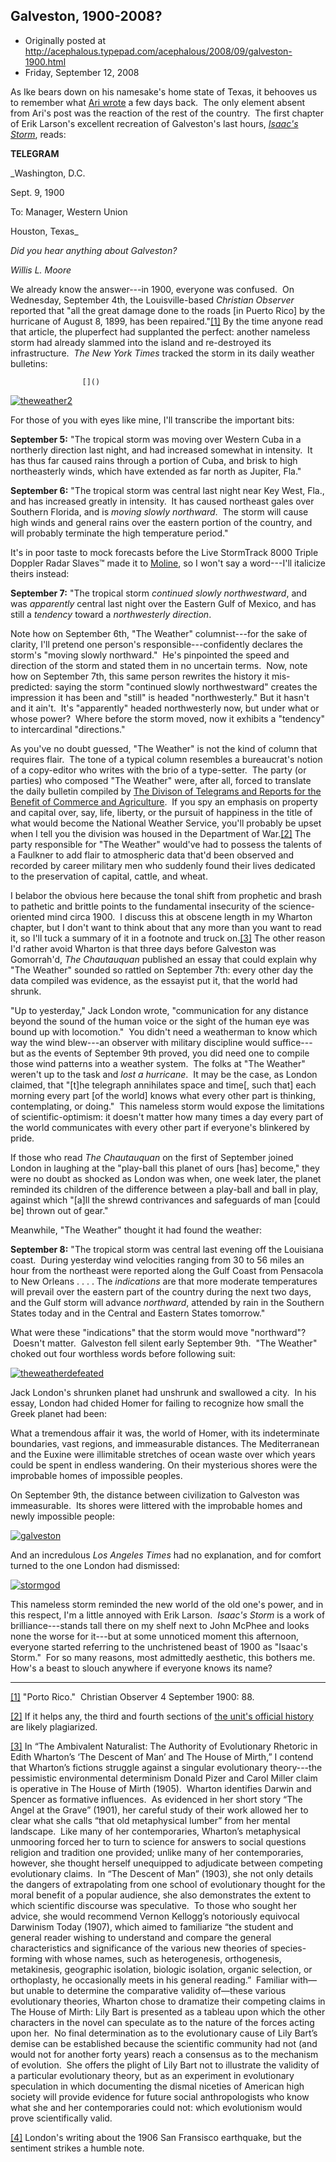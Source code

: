 ## Galveston, 1900-2008?

 * Originally posted at http://acephalous.typepad.com/acephalous/2008/09/galveston-1900.html
 * Friday, September 12, 2008



As Ike bears down on his namesake's home state of Texas, it behooves us to remember what [Ari wrote](http://edgeofthewest.wordpress.com/2008/09/08/unnatural-disasters/) a few days back.  The only element absent from Ari's post was the reaction of the rest of the country.  The first chapter of Erik Larson's excellent recreation of Galveston's last hours, [_Isaac's Storm_](http://www.amazon.com/exec/obidos/ASIN/0375708278/diesekoschmar-20), reads:

**TELEGRAM**

_Washington, D.C.

Sept. 9, 1900

To: Manager, Western Union

Houston, Texas_

_Did you hear anything about Galveston?_

_Willis L. Moore_

We already know the answer---in 1900, everyone was confused.  On Wednesday, September 4th, the Louisville-based _Christian Observer_ reported that "all the great damage done to the roads [in Puerto Rico] by the hurricane of August 8, 1899, has been repaired."[[1]](#1) By the time anyone read that article, the pluperfect had supplanted the perfect: another nameless storm had already slammed into the island and re-destroyed its infrastructure.  _The New York Times_ tracked the storm in its daily weather bulletins:

		

					[]()
			

				
[![theweather2](http://edgeofthewest.wordpress.com/files/2008/09/theweather2.jpg "theweather2")](http://edgeofthewest.files.wordpress.com/2008/09/theweather2.jpg)

For those of you with eyes like mine, I'll transcribe the important bits:

**September 5:** "The tropical storm was moving over Western Cuba in a northerly direction last night, and had increased somewhat in intensity.  It has thus far caused rains through a portion of Cuba, and brisk to high northeasterly winds, which have extended as far north as Jupiter, Fla."

**September 6:** "The tropical storm was central last night near Key West, Fla., and has increased greatly in intensity.  It has caused northeast gales over Southern Florida, and is _moving slowly northward_.  The storm will cause high winds and general rains over the eastern portion of the country, and will probably terminate the high temperature period."

It's in poor taste to mock forecasts before the Live StormTrack 8000 Triple Doppler Radar Slaves™ made it to [Moline](http://www.wqad.com/Global/story.asp?S=244356), so I won't say a word---I'll italicize theirs instead:

**September 7:** "The tropical storm _continued slowly northwestward_, and was _apparently_ central last night over the Eastern Gulf of Mexico, and has still a _tendency_ toward a _northwesterly direction_.

Note how on September 6th, "The Weather" columnist---for the sake of clarity, I'll pretend one person's responsible---confidently declares the storm's "moving slowly northward."  He's pinpointed the speed and direction of the storm and stated them in no uncertain terms.  Now, note how on September 7th, this same person rewrites the history it mis-predicted: saying the storm "continued slowly northwestward" creates the impression it has been and "still" is headed "northwesterly." But it hasn't and it ain't.  It's "apparently" headed northwesterly now, but under what or whose power?  Where before the storm moved, now it exhibits a "tendency" to intercardinal "directions."

As you've no doubt guessed, "The Weather" is not the kind of column that requires flair.  The tone of a typical column resembles a bureaucrat's notion of a copy-editor who writes with the brio of a type-setter.  The party (or parties) who composed "The Weather" were, after all, forced to translate the daily bulletin compiled by [The Divison of Telegrams and Reports for the Benefit of Commerce and Agriculture](http://books.google.com/books?id=hqRdZY7zXSwC&pg=RA2-PA498&dq=%!T(MISSING)he+Division+of+Telegrams+and+Reports+for+the+Benefit+of+Commerce.%!&(MISSING)ei=Pf7KSKqeI4PctAP9-ozYDA#PRA2-PA498,M1).  If you spy an emphasis on property and capital over, say, life, liberty, or the pursuit of happiness in the title of what would become the National Weather Service, you'll probably be upset when I tell you the division was housed in the Department of War.[[2]](#2) The party responsible for "The Weather" would've had to possess the talents of a Faulkner to add flair to atmospheric data that'd been observed and recorded by career military men who suddenly found their lives dedicated to the preservation of capital, cattle, and wheat.

I belabor the obvious here because the tonal shift from prophetic and brash to pathetic and brittle points to the fundamental insecurity of the science-oriented mind circa 1900.  I discuss this at obscene length in my Wharton chapter, but I don't want to think about that any more than you want to read it, so I'll tuck a summary of it in a footnote and truck on.[[3]](#3) The other reason I'd rather avoid Wharton is that three days before Galveston was Gomorrah'd, _The Chautauquan_ published an essay that could explain why "The Weather" sounded so rattled on September 7th: every other day the data compiled was evidence, as the essayist put it, that the world had shrunk.

"Up to yesterday," Jack London wrote, "communication for any distance beyond the sound of the human voice or the sight of the human eye was bound up with locomotion."  You didn't need a weatherman to know which way the wind blew---an observer with military discipline would suffice---but as the events of September 9th proved, you did need one to compile those wind patterns into a weather system.  The folks at "The Weather" weren't up to the task and _lost a hurricane_.  It may be the case, as London claimed, that "[t]he telegraph annihilates space and time[, such that] each morning every part [of the world] knows what every other part is thinking, contemplating, or doing."  This nameless storm would expose the limitations of scientific-optimism: it doesn't matter how many times a day every part of the world communicates with every other part if everyone's blinkered by pride.

If those who read _The Chautauquan_ on the first of September joined London in laughing at the "play-ball this planet of ours [has] become," they were no doubt as shocked as London was when, one week later, the planet reminded its children of the difference between a play-ball and ball in play, against which "[a]ll the shrewd contrivances and safeguards of man [could be] thrown out of gear."

Meanwhile, "The Weather" thought it had found the weather:

**September 8:** "The tropical storm was central last evening off the Louisiana coast.  During yesterday wind velocities ranging from 30 to 56 miles an hour from the northeast were reported along the Gulf Coast from Pensacola to New Orleans . . . . The _indications_ are that more moderate temperatures will prevail over the eastern part of the country during the next two days, and the Gulf storm will advance _northward_, attended by rain in the Southern States today and in the Central and Eastern States tomorrow."

What were these "indications" that the storm would move "northward"?   Doesn't matter.  Galveston fell silent early September 9th.  "The Weather" choked out four worthless words before following suit:

[![theweatherdefeated](http://edgeofthewest.wordpress.com/files/2008/09/theweatherdefeated.jpg?w=300 "theweatherdefeated")](http://edgeofthewest.files.wordpress.com/2008/09/theweatherdefeated.jpg)

Jack London's shrunken planet had unshrunk and swallowed a city.  In his essay, London had chided Homer for failing to recognize how small the Greek planet had been:

What a tremendous affair it was, the world of Homer, with its indeterminate boundaries, vast regions, and immeasurable distances. The Mediterranean and the Euxine were illimitable stretches of ocean waste over which years could be spent in endless wandering. On their mysterious shores were the improbable homes of impossible peoples.

On September 9th, the distance between civilization to Galveston was immeasurable.  Its shores were littered with the improbable homes and newly impossible people:
 
[![galveston](http://edgeofthewest.wordpress.com/files/2008/09/galveston.jpg "galveston")](http://edgeofthewest.files.wordpress.com/2008/09/galveston.jpg)

And an incredulous _Los Angeles Times_ had no explanation, and for comfort turned to the one London had dismissed:

[![stormgod](http://edgeofthewest.wordpress.com/files/2008/09/stormgod.jpg "stormgod")](http://edgeofthewest.files.wordpress.com/2008/09/stormgod.jpg)

This nameless storm reminded the new world of the old one's power, and in this respect, I'm a little annoyed with Erik Larson.  _Isaac's Storm_ is a work of brilliance---stands tall there on my shelf next to John McPhee and looks none the worse for it---but at some unnoticed moment this afternoon, everyone started referring to the unchristened beast of 1900 as "Isaac's Storm."  For so many reasons, most admittedly aesthetic, this bothers me.  How's a beast to slouch anywhere if everyone knows its name?

* * *

[[1]]() "Porto Rico."  Christian Observer 4 September 1900: 88.

[[2]]() If it helps any, the third and fourth sections of [the unit's official history](http://www.weather.gov/pa/history/index.php) are likely plagiarized.

[[3]]() In “The Ambivalent Naturalist: The Authority of Evolutionary Rhetoric in Edith Wharton’s ‘The Descent of Man’ and The House of Mirth,” I contend that Wharton’s fictions struggle against a singular evolutionary theory---the pessimistic environmental determinism Donald Pizer and Carol Miller claim is operative in The House of Mirth (1905).  Wharton identifies Darwin and Spencer as formative influences.  As evidenced in her short story “The Angel at the Grave” (1901), her careful study of their work allowed her to clear what she calls “that old metaphysical lumber” from her mental landscape.  Like many of her contemporaries, Wharton’s metaphysical unmooring forced her to turn to science for answers to social questions religion and tradition one provided; unlike many of her contemporaries, however, she thought herself unequipped to adjudicate between competing evolutionary claims.  In “The Descent of Man” (1903), she not only details the dangers of extrapolating from one school of evolutionary thought for the moral benefit of a popular audience, she also demonstrates the extent to which scientific discourse was speculative.  To those who sought her advice, she would recommend Vernon Kellogg’s notoriously equivocal Darwinism Today (1907), which aimed to familiarize “the student and general reader wishing to understand and compare the general characteristics and significance of the various new theories of species-forming with whose names, such as heterogenesis, orthogenesis, metakinesis, geographic isolation, biologic isolation, organic selection, or orthoplasty, he occasionally meets in his general reading.”  Familiar with—but unable to determine the comparative validity of—these various evolutionary theories, Wharton chose to dramatize their competing claims in The House of Mirth: Lily Bart is presented as a tableau upon which the other characters in the novel can speculate as to the nature of the forces acting upon her.  No final determination as to the evolutionary cause of Lily Bart’s demise can be established because the scientific community had not (and would not for another forty years) reach a consensus as to the mechanism of evolution.  She offers the plight of Lily Bart not to illustrate the validity of a particular evolutionary theory, but as an experiment in evolutionary speculation in which documenting the dismal niceties of American high society will provide evidence for future social anthropologists who know what she and her contemporaries could not: which evolutionism would prove scientifically valid.


[[4]]() London's writing about the 1906 San Fransisco earthquake, but the sentiment strikes a humble note.

			
